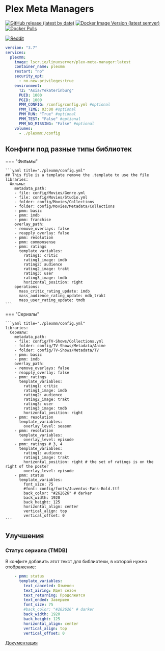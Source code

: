 # Plex Meta Managers

[![GitHub release (latest by date)](https://img.shields.io/github/v/release/meisnate12/Plex-Meta-Manager?style=plastic)](https://github.com/meisnate12/Plex-Meta-Manager/releases)
[![Docker Image Version (latest semver)](https://img.shields.io/docker/v/meisnate12/plex-meta-manager?label=docker&sort=semver&style=plastic)](https://hub.docker.com/r/meisnate12/plex-meta-manager)
[![Docker Pulls](https://img.shields.io/docker/pulls/meisnate12/plex-meta-manager?style=plastic)](https://hub.docker.com/r/meisnate12/plex-meta-manager)

[![Reddit](https://img.shields.io/reddit/subreddit-subscribers/PlexMetaManager?color=%2300bc8c&label=r%2FPlexMetaManager&style=plastic)](https://www.reddit.com/r/PlexMetaManager/)

```yaml title="docker-compose.yml"
version: "3.7"
services:
  plexmm:
    image: lscr.io/linuxserver/plex-meta-manager:latest
    container_name: plexmm
    restart: "no"
    security_opt:
      - no-new-privileges:true
    environment:
      TZ: "Asia/Yekaterinburg"
      PUID: 1000
      PGID: 1000
      PMM_CONFIG: /config/config.yml #optional
      PMM_TIME: 03:00 #optional
      PMM_RUN: "True" #optional
      PMM_TEST: "False" #optional
      PMM_NO_MISSING: "False" #optional
    volumes:
      - ./plexmm:/config
```

## Конфиги под разные типы библиотек

=== "Фильмы"

    ```yaml title="./plexmm/config.yml"
    ## This file is a template remove the .template to use the file
    libraries:
      Фильмы:
        metadata_path:
        - file: config/Movies/Genre.yml
        - file: config/Movies/Studio.yml
        - folder: config/Movies/Collections
        - folder: config/Movies/Metadata/Collections
        - pmm: basic
        - pmm: imdb
        - pmm: franchise
        overlay_path:
        - remove_overlays: false
        - reapply_overlay: false
        - pmm: resolution
        - pmm: commonsense
        - pmm: ratings
          template_variables:
            rating1: critic
            rating1_image: imdb
            rating2: audience
            rating2_image: trakt
            rating3: user
            rating3_image: tmdb
            horizontal_position: right
        operations:
          mass_critic_rating_update: imdb
          mass_audience_rating_update: mdb_trakt
          mass_user_rating_update: tmdb
    ```

=== "Сериалы"

    ```yaml title="./plexmm/config.yml"
    libraries:
      Сериалы:
        metadata_path:
        - file: config/TV-Shows/Collections.yml
        - folder: config/TV-Shows/Metadata/Anime
        - folder: config/TV-Shows/Metadata/TV
        - pmm: basic
        - pmm: imdb
        overlay_path:
        - remove_overlays: false
        - reapply_overlay: false
        - pmm: ratings
          template_variables:
            rating1: critic
            rating1_image: imdb
            rating2: audience
            rating2_image: trakt
            rating3: user
            rating3_image: tmdb
            horizontal_position: right
        - pmm: resolution
          template_variables:
            overlay_level: season
        - pmm: resolution
          template_variables:
            overlay_level: episode
        - pmm: ratings # 3, 4
          template_variables:
            rating1: audience
            rating1_image: trakt
            horizontal_position: right # the set of ratings is on the right of the poster
            overlay_level: episode
        - pmm: status
          template_variables:
            font_size: 75
            #font: config/fonts/Juventus-Fans-Bold.ttf
            back_color: "#262626" # darker
            back_width: 1920
            back_height: 125
            horizontal_align: center
            vertical_align: top
            vertical_offset: 0
    ```

## Улучшения

### Статус сериала (TMDB)

В конфиге добавить этот текст для библиотеки, в которой нужно отображение:

```yaml
    - pmm: status
      template_variables:
        text_canceled: Отменен
        text_airing: Идет сезон
        text_returning: Продолжится
        text_ended: Завершен
        font_size: 75
        #back_color: "#262626" # darker
        back_width: 1920
        back_height: 125
        horizontal_align: center
        vertical_align: top
        vertical_offset: 0
```

[Документация](https://metamanager.wiki/en/latest/defaults/overlays/mediastinger.html)